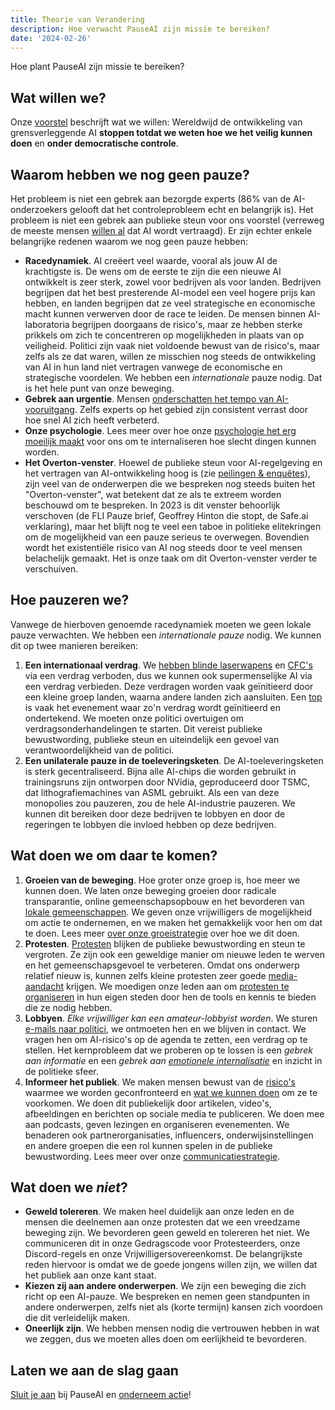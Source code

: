 ```yaml
---
title: Theorie van Verandering
description: Hoe verwacht PauseAI zijn missie te bereiken?
date: '2024-02-26'
---
```


Hoe plant PauseAI zijn missie te bereiken?

## Wat willen we?

Onze [voorstel](/proposal) beschrijft wat we willen: Wereldwijd de ontwikkeling van grensverleggende AI **stoppen totdat we weten hoe we het veilig kunnen doen** en **onder democratische controle**.

## Waarom hebben we nog geen pauze?

Het probleem is niet een gebrek aan bezorgde experts (86% van de AI-onderzoekers gelooft dat het controleprobleem echt en belangrijk is).
Het probleem is niet een gebrek aan publieke steun voor ons voorstel (verreweg de meeste mensen [willen al](/polls-and-surveys) dat AI wordt vertraagd).
Er zijn echter enkele belangrijke redenen waarom we nog geen pauze hebben:

- **Racedynamiek**.
  AI creëert veel waarde, vooral als jouw AI de krachtigste is.
  De wens om de eerste te zijn die een nieuwe AI ontwikkelt is zeer sterk, zowel voor bedrijven als voor landen.
  Bedrijven begrijpen dat het best presterende AI-model een veel hogere prijs kan hebben, en landen begrijpen dat ze veel strategische en economische macht kunnen verwerven door de race te leiden.
  De mensen binnen AI-laboratoria begrijpen doorgaans de risico's, maar ze hebben sterke prikkels om zich te concentreren op mogelijkheden in plaats van op veiligheid.
  Politici zijn vaak niet voldoende bewust van de risico's, maar zelfs als ze dat waren, willen ze misschien nog steeds de ontwikkeling van AI in hun land niet vertragen vanwege de economische en strategische voordelen.
  We hebben een _internationale_ pauze nodig.
  Dat is het hele punt van onze beweging.
- **Gebrek aan urgentie**.
  Mensen [onderschatten het tempo van AI-vooruitgang](/urgency).
  Zelfs experts op het gebied zijn consistent verrast door hoe snel AI zich heeft verbeterd.
- **Onze psychologie**.
  Lees meer over hoe onze [psychologie het erg moeilijk maakt](/psychology-of-x-risk) voor ons om te internaliseren hoe slecht dingen kunnen worden.
- **Het Overton-venster**.
  Hoewel de publieke steun voor AI-regelgeving en het vertragen van AI-ontwikkeling hoog is (zie [peilingen & enquêtes](/polls-and-surveys)), zijn veel van de onderwerpen die we bespreken nog steeds buiten het "Overton-venster", wat betekent dat ze als te extreem worden beschouwd om te bespreken. In 2023 is dit venster behoorlijk verschoven (de FLI Pauze brief, Geoffrey Hinton die stopt, de Safe.ai verklaring), maar het blijft nog te veel een taboe in politieke elitekringen om de mogelijkheid van een pauze serieus te overwegen. Bovendien wordt het existentiële risico van AI nog steeds door te veel mensen belachelijk gemaakt. Het is onze taak om dit Overton-venster verder te verschuiven.

## Hoe pauzeren we?

Vanwege de hierboven genoemde racedynamiek moeten we geen lokale pauze verwachten.
We hebben een _internationale pauze_ nodig.
We kunnen dit op twee manieren bereiken:

1. **Een internationaal verdrag**. We [hebben blinde laserwapens](https://en.wikipedia.org/wiki/Protocol_on_Blinding_Laser_Weapons) en [CFC's](https://en.wikipedia.org/wiki/Montreal_Protocol) via een verdrag verboden, dus we kunnen ook supermenselijke AI via een verdrag verbieden. Deze verdragen worden vaak geïnitieerd door een kleine groep landen, waarna andere landen zich aansluiten. Een [top](/summit) is vaak het evenement waar zo'n verdrag wordt geïnitieerd en ondertekend. We moeten onze politici overtuigen om verdragsonderhandelingen te starten. Dit vereist publieke bewustwording, publieke steun en uiteindelijk een gevoel van verantwoordelijkheid van de politici.
2. **Een unilaterale pauze in de toeleveringsketen**. De AI-toeleveringsketen is sterk gecentraliseerd. Bijna alle AI-chips die worden gebruikt in trainingsruns zijn ontworpen door NVidia, geproduceerd door TSMC, dat lithografiemachines van ASML gebruikt. Als een van deze monopolies zou pauzeren, zou de hele AI-industrie pauzeren. We kunnen dit bereiken door deze bedrijven te lobbyen en door de regeringen te lobbyen die invloed hebben op deze bedrijven.

## Wat doen we om daar te komen?

1. **Groeien van de beweging**. Hoe groter onze groep is, hoe meer we kunnen doen. We laten onze beweging groeien door radicale transparantie, online gemeenschapsopbouw en het bevorderen van [lokale gemeenschappen](/communities). We geven onze vrijwilligers de mogelijkheid om actie te ondernemen, en we maken het gemakkelijk voor hen om dat te doen. Lees meer [over onze groeistrategie](/growth-strategy) over hoe we dit doen.
2. **Protesten**. [Protesten](/protests) blijken de publieke bewustwording en steun te vergroten. Ze zijn ook een geweldige manier om nieuwe leden te werven en het gemeenschapsgevoel te verbeteren. Omdat ons onderwerp relatief nieuw is, kunnen zelfs kleine protesten zeer goede [media-aandacht](/press) krijgen. We moedigen onze leden aan om [protesten te organiseren](/organizing-a-protest) in hun eigen steden door hen de tools en kennis te bieden die ze nodig hebben.
3. **Lobbyen**. _Elke vrijwilliger kan een amateur-lobbyist worden_. We sturen [e-mails naar politici](/email-builder), we ontmoeten hen en we blijven in contact. We vragen hen om AI-risico's op de agenda te zetten, een verdrag op te stellen. Het kernprobleem dat we proberen op te lossen is een _gebrek aan informatie_ en een _gebrek aan [emotionele internalisatie](/psychology-of-x-risk)_ en inzicht in de politieke sfeer.
4. **Informeer het publiek**. We maken mensen bewust van de [risico's](/risks) waarmee we worden geconfronteerd en [wat we kunnen doen](/action) om ze te voorkomen. We doen dit publiekelijk door artikelen, video's, afbeeldingen en berichten op sociale media te publiceren. We doen mee aan podcasts, geven lezingen en organiseren evenementen. We benaderen ook partnerorganisaties, influencers, onderwijsinstellingen en andere groepen die een rol kunnen spelen in de publieke bewustwording. Lees meer over onze [communicatiestrategie](/communication-strategy).

## Wat doen we _niet_?

- **Geweld tolereren**. We maken heel duidelijk aan onze leden en de mensen die deelnemen aan onze protesten dat we een vreedzame beweging zijn. We bevorderen geen geweld en tolereren het niet. We communiceren dit in onze Gedragscode voor Protesteerders, onze Discord-regels en onze Vrijwilligersovereenkomst. De belangrijkste reden hiervoor is omdat we de goede jongens willen zijn, we willen dat het publiek aan onze kant staat.
- **Kiezen zij aan andere onderwerpen**. We zijn een beweging die zich richt op een AI-pauze. We bespreken en nemen geen standpunten in andere onderwerpen, zelfs niet als (korte termijn) kansen zich voordoen die dit verleidelijk maken.
- **Oneerlijk zijn**. We hebben mensen nodig die vertrouwen hebben in wat we zeggen, dus we moeten alles doen om eerlijkheid te bevorderen.

## Laten we aan de slag gaan

[Sluit je aan](/join) bij PauseAI en [onderneem actie](/action)!
